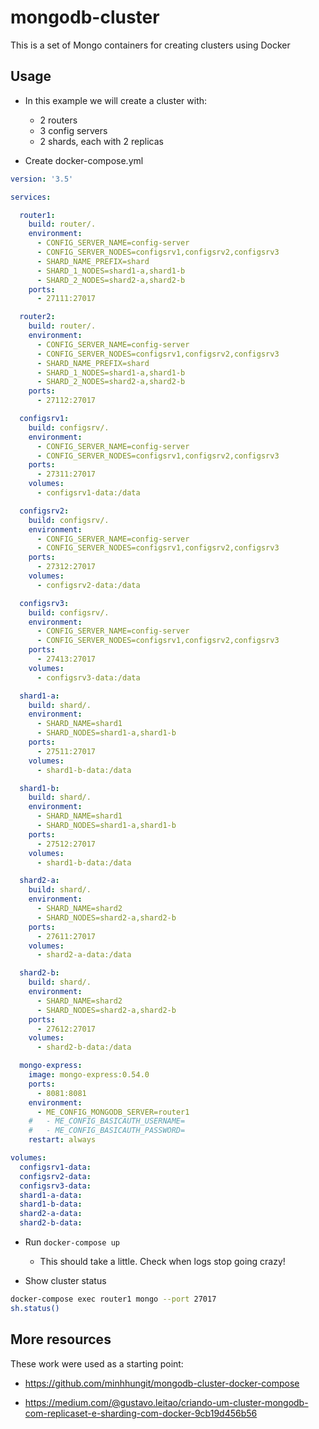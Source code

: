 # mongodb-cluster

This is a set of Mongo containers for creating clusters using Docker



## Usage

* In this example we will create a cluster with:
  * 2 routers
  * 3 config servers
  * 2 shards, each with 2 replicas

* Create docker-compose.yml

```yml
version: '3.5'

services:

  router1:
    build: router/.
    environment:
      - CONFIG_SERVER_NAME=config-server
      - CONFIG_SERVER_NODES=configsrv1,configsrv2,configsrv3
      - SHARD_NAME_PREFIX=shard
      - SHARD_1_NODES=shard1-a,shard1-b
      - SHARD_2_NODES=shard2-a,shard2-b
    ports:
      - 27111:27017

  router2:
    build: router/.
    environment:
      - CONFIG_SERVER_NAME=config-server
      - CONFIG_SERVER_NODES=configsrv1,configsrv2,configsrv3
      - SHARD_NAME_PREFIX=shard
      - SHARD_1_NODES=shard1-a,shard1-b
      - SHARD_2_NODES=shard2-a,shard2-b
    ports:
      - 27112:27017

  configsrv1:
    build: configsrv/.
    environment:
      - CONFIG_SERVER_NAME=config-server
      - CONFIG_SERVER_NODES=configsrv1,configsrv2,configsrv3
    ports:
      - 27311:27017
    volumes:
      - configsrv1-data:/data

  configsrv2:
    build: configsrv/.
    environment:
      - CONFIG_SERVER_NAME=config-server
      - CONFIG_SERVER_NODES=configsrv1,configsrv2,configsrv3
    ports:
      - 27312:27017
    volumes:
      - configsrv2-data:/data

  configsrv3:
    build: configsrv/.
    environment:
      - CONFIG_SERVER_NAME=config-server
      - CONFIG_SERVER_NODES=configsrv1,configsrv2,configsrv3
    ports:
      - 27413:27017
    volumes:
      - configsrv3-data:/data

  shard1-a:
    build: shard/.
    environment:
      - SHARD_NAME=shard1
      - SHARD_NODES=shard1-a,shard1-b
    ports:
      - 27511:27017
    volumes:
      - shard1-b-data:/data

  shard1-b:
    build: shard/.
    environment:
      - SHARD_NAME=shard1
      - SHARD_NODES=shard1-a,shard1-b
    ports:
      - 27512:27017
    volumes:
      - shard1-b-data:/data

  shard2-a:
    build: shard/.
    environment:
      - SHARD_NAME=shard2
      - SHARD_NODES=shard2-a,shard2-b
    ports:
      - 27611:27017
    volumes:
      - shard2-a-data:/data

  shard2-b:
    build: shard/.
    environment:
      - SHARD_NAME=shard2
      - SHARD_NODES=shard2-a,shard2-b
    ports:
      - 27612:27017
    volumes:
      - shard2-b-data:/data

  mongo-express:
    image: mongo-express:0.54.0
    ports:
      - 8081:8081
    environment:
      - ME_CONFIG_MONGODB_SERVER=router1
    #   - ME_CONFIG_BASICAUTH_USERNAME=
    #   - ME_CONFIG_BASICAUTH_PASSWORD=
    restart: always

volumes:
  configsrv1-data:
  configsrv2-data:
  configsrv3-data:
  shard1-a-data:
  shard1-b-data:
  shard2-a-data:
  shard2-b-data:
```

* Run ```docker-compose up```
  * This should take a little. Check when logs stop going crazy!

* Show cluster status

```sh
docker-compose exec router1 mongo --port 27017
sh.status()
```

## More resources

These work were used as a starting point:

* https://github.com/minhhungit/mongodb-cluster-docker-compose

* https://medium.com/@gustavo.leitao/criando-um-cluster-mongodb-com-replicaset-e-sharding-com-docker-9cb19d456b56

